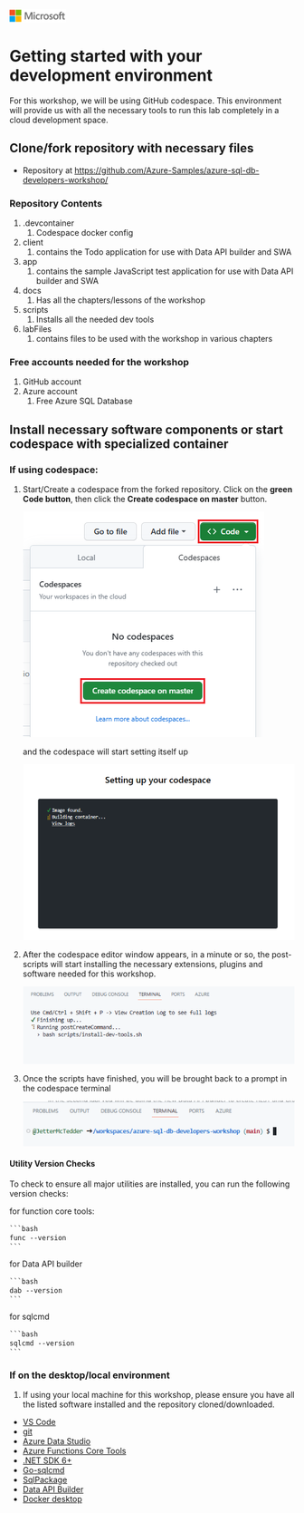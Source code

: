 ![A picture of the Microsoft Logo](./media/graphics/microsoftlogo.png)

# Getting started with your development environment

For this workshop, we will be using GitHub codespace. This environment will provide us with all the necessary tools to run this lab completely in a cloud development space.

## Clone/fork repository with necessary files

* Repository at https://github.com/Azure-Samples/azure-sql-db-developers-workshop/

### Repository Contents

1. .devcontainer
    1. Codespace docker config
1. client
    1. contains the Todo application for use with Data API builder and SWA
1. app
    1. contains the sample JavaScript test application for use with Data API builder and SWA
1. docs
    1. Has all the chapters/lessons of the workshop
1. scripts
    1. Installs all the needed dev tools
1. labFiles
    1. contains files to be used with the workshop in various chapters

### Free accounts needed for the workshop

1. GitHub account
1. Azure account
    1. Free Azure SQL Database

## Install necessary software components or start codespace with specialized container

### If using codespace:

1. Start/Create a codespace from the forked repository. Click on the **green Code button**, then click the **Create codespace on master** button.

    ![A picture of clicking on the green Code button, then clicking the Create codespace on master button](./media/ch1/start1.png)

    and the codespace will start setting itself up

    ![A picture of the codespace setting up](./media/ch1/start2.png)

1. After the codespace editor window appears, in a minute or so, the post-scripts will start installing the necessary extensions, plugins and software needed for this workshop.

    ![A picture of the post create scripts running](./media/ch1/start3.png)

1. Once the scripts have finished, you will be brought back to a prompt in the codespace terminal

    ![A picture of a prompt in the codespace terminal](./media/ch1/start4.png)

#### Utility Version Checks

To check to ensure all major utilities are installed, you can run the following version checks:

for function core tools:

    ```bash
    func --version
    ```

for Data API builder

    ```bash
    dab --version
    ```

for sqlcmd

    ```bash
    sqlcmd --version
    ```

### If on the desktop/local environment

1. If using your local machine for this workshop, please ensure you have all the listed software installed and the repository cloned/downloaded.

* [VS Code](https://code.visualstudio.com/)
* [git](https://git-scm.com/downloads)
* [Azure Data Studio](https://learn.microsoft.com/sql/azure-data-studio/download-azure-data-studio)
* [Azure Functions Core Tools](https://learn.microsoft.com/azure/azure-functions/functions-run-local?tabs=v4%2Cwindows%2Ccsharp%2Cportal%2Cbash#install-the-azure-functions-core-tools)
* [.NET SDK 6+](https://dotnet.microsoft.com/download/dotnet/7.0)
* [Go-sqlcmd](https://github.com/microsoft/go-sqlcmd)
* [SqlPackage](https://learn.microsoft.com/sql/tools/sqlpackage/sqlpackage-download)
* [Data API Builder](https://github.com/Azure/data-api-builder)
* [Docker desktop](https://www.docker.com/products/docker-desktop/)
